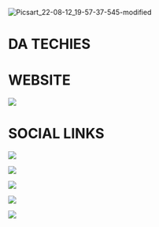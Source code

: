 ![Picsart_22-08-12_19-57-37-545-modified](https://user-images.githubusercontent.com/102758905/184380213-93fc2a05-dcc4-44d0-adaa-8432e9ff9bc8.png)

# DA TECHIES

# WEBSITE 
<p align=left">
  <a href="https://www.techiesindia.site" target="_blank"><img src="https://img.shields.io/badge/Website%20-techiesindia.site-blue?style=for-the-badge&logo=website"></a>
</p>

# SOCIAL LINKS
<p align="left">
  <a href="https://www.youtube.com/datechies" target="_blank"><img src="https://img.shields.io/badge/Youtube-Da%20Techies%20-red?style=for-the-badge&logo=youtube"></a>
  
  <a href="https://www.instagram.com/datechies" target="_blank"><img src="https://img.shields.io/badge/Instagram%20-%40datechies-orange?style=for-the-badge&logo=instagram"></a>

  <a href="https://facebook.com/pagedatechies" target="_blank"><img src="https://img.shields.io/badge/Facebook-@pagedatechies%20-lightblue?style=for-the-badge&logo=facebook"></a>

  <a href="https://github.com/datechies" target="_blank"><img src="https://img.shields.io/badge/GitHub-DaTechies%20-lightgrey?style=for-the-badge&logo=github"></a>

  <a href="https://twitter.com/datechiestweet" target="_blank"><img src="https://img.shields.io/badge/Twitter-@datechiestweet%20-blue?style=for-the-badge&logo=twitter"></a>

</p>




